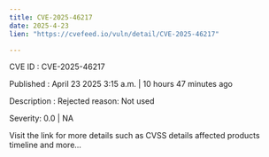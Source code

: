 ```yaml
---
title: CVE-2025-46217
date: 2025-4-23
lien: "https://cvefeed.io/vuln/detail/CVE-2025-46217"

---
```


CVE ID : CVE-2025-46217

Published :  April 23
2025
3:15 a.m. | 10 hours
47 minutes ago

Description : Rejected reason: Not used

Severity: 0.0 | NA

Visit the link for more details
such as CVSS details
affected products
timeline
and more...
